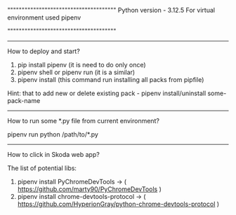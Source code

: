 """"""""""""""""""""""""""""""""""""""
Python version - 3.12.5
For virtual environment used pipenv

""""""""""""""""""""""""""""""""""""""

______________________________________
How to deploy and start?

1. pip install pipenv (it is need to do only once)
2. pipenv shell or pipenv run (it is a similar)
3. pipenv install (this command run installing all packs from pipfile)

Hint: that to add new or delete existing pack - pipenv install/uninstall some-pack-name

______________________________________
How to run some *.py file from current environment? 

pipenv run python /path/to/*.py


______________________________________
How to click in Skoda web app?

The list of potential libs:
1. pipenv install PyChromeDevTools            ->   ( https://github.com/marty90/PyChromeDevTools )
2. pipenv install chrome-devtools-protocol    ->   ( https://github.com/HyperionGray/python-chrome-devtools-protocol )

